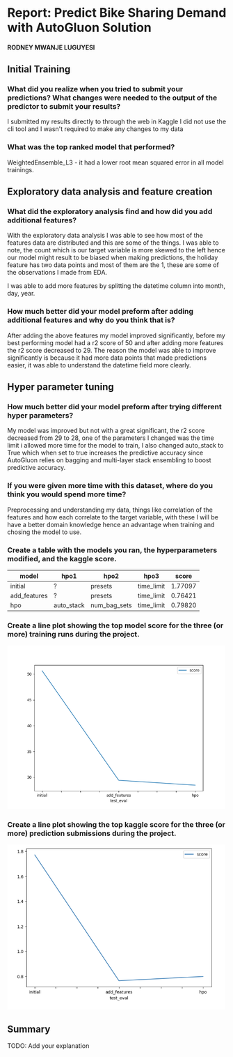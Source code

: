 # Report: Predict Bike Sharing Demand with AutoGluon Solution
#### RODNEY MWANJE LUGUYESI

## Initial Training
### What did you realize when you tried to submit your predictions? What changes were needed to the output of the predictor to submit your results?
I submitted my results directly to through the web in Kaggle I did not use the cli tool and 
I wasn't required to make any changes to my data

### What was the top ranked model that performed?
WeightedEnsemble_L3 - it had a lower root mean squared error in all model trainings. 

## Exploratory data analysis and feature creation
### What did the exploratory analysis find and how did you add additional features?
With the exploratory data analysis I was able to see how most of the features data are 
distributed and this are some of the things.
I was able to note, the count which is our target variable is more skewed to the left 
hence our model might result to be biased when making predictions,
the holiday feature has two data points and most of them are the 1,
these are some of the observations I made from EDA.

I was able to add more features by splitting the datetime column into 
month, day, year.

### How much better did your model preform after adding additional features and why do you think that is?
After adding the above features my model improved significantly, before my best 
performing model had a r2 score of 50 and after adding more features the 
r2 score decreased to 29. The reason the model was able to improve significantly 
is because it had more data points that made predictions easier, it was able to understand
the datetime field more clearly.

## Hyper parameter tuning
### How much better did your model preform after trying different hyper parameters?
My model was improved but not with a great significant, the r2 score decreased from 
29 to 28, one of the parameters I changed was the time limit i allowed more time for
the model to train, I also changed auto_stack to True which when set to true
increases the predictive accuracy since AutoGluon relies on bagging and multi-layer
stack ensembling to boost predictive accuracy.

### If you were given more time with this dataset, where do you think you would spend more time?
Preprocessing and understanding my data, things like correlation of the features
and how each correlate to the target variable, with these I will be have a better
domain knowledge hence an advantage when training and chosing the model to use.

### Create a table with the models you ran, the hyperparameters modified, and the kaggle score.
|model|hpo1|hpo2|hpo3|score|
|--|--|--|--|--|
|initial|?|presets|time_limit|1.77097|
|add_features|?|presets|time_limit|0.76421|
|hpo|auto_stack|num_bag_sets|time_limit|0.79820|

### Create a line plot showing the top model score for the three (or more) training runs during the project.
<img src="model_test_score.png" alt="Kagle Score" width="500"/>

### Create a line plot showing the top kaggle score for the three (or more) prediction submissions during the project.

<img src="KagleScore.png" alt="Kagle Score" width="500"/>

## Summary
TODO: Add your explanation
